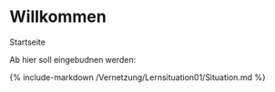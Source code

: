 # Willkommen
Startseite

Ab hier soll eingebudnen werden:

{% include-markdown /Vernetzung/Lernsituation01/Situation.md %}
